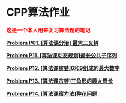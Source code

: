 # CPP算法作业

<font color = red><b />
这是一个本人用来复习算法题的笔记</font>

[Problem P01. [算法课分治] 最大二叉树](/Notes/Problem%20P01.%20[算法课分治]%20最大二叉树.md)

[Problem P11. [算法课动态规划]最长公共子序列](/Notes/Problem%20P11.%20[算法课动态规划]最长公共子序列.md)

[Problem P12. [算法课贪婪]6和9组成的最大数字](/Notes/Problem%20P12.%20[算法课贪婪]6和9组成的最大数字.md)

[Problem P13. [算法课贪婪]三角形的最大周长](/Notes/Problem%20P13.%20[算法课贪婪]三角形的最大周长.md)

[Problem P14. [算法课蛮力法]种花问题](/Notes/Problem%20P14.%20[算法课蛮力法]种花问题.md)
